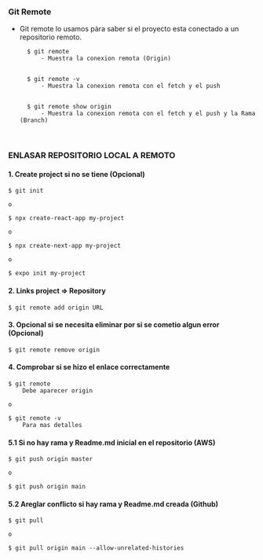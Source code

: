 
### Git Remote
- Git remote lo usamos pàra saber si el proyecto esta conectado a un repositorio remoto.

        
        $ git remote
            - Muestra la conexion remota (Origin)


        $ git remote -v
            - Muestra la conexion remota con el fetch y el push


        $ git remote show origin
            - Muestra la conexion remota con el fetch y el push y la Rama (Branch)

<br>

### ENLASAR REPOSITORIO LOCAL A REMOTO

#### 1. Create project si no se tiene (Opcional)
    $ git init

    o

    $ npx create-react-app my-project

    o 
    
    $ npx create-next-app my-project

    o

    $ expo init my-project


#### 2. Links project => Repository
    $ git remote add origin URL


#### 3. Opcional si se necesita eliminar por si se cometio algun error (Opcional)
    $ git remote remove origin



#### 4. Comprobar si se hizo el enlace correctamente
    $ git remote
        Debe aparecer origin

    o 

    $ git remote -v
        Para mas detalles


#### 5.1 Si no hay rama y Readme.md inicial en el repositorio (AWS)

    $ git push origin master

    o 

    $ git push origin main


#### 5.2 Areglar conflicto si hay rama y Readme.md creada (Github)

    $ git pull 

    o 

    $ git pull origin main --allow-unrelated-histories




    

